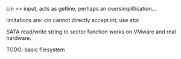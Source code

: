 cin >> input, acts as getline, perhaps an oversimplification...

limitations are: cin cannot directly accept int, use atoi

SATA read/write string to sector function works on VMware and real hardware.

TODO: basic filesystem
